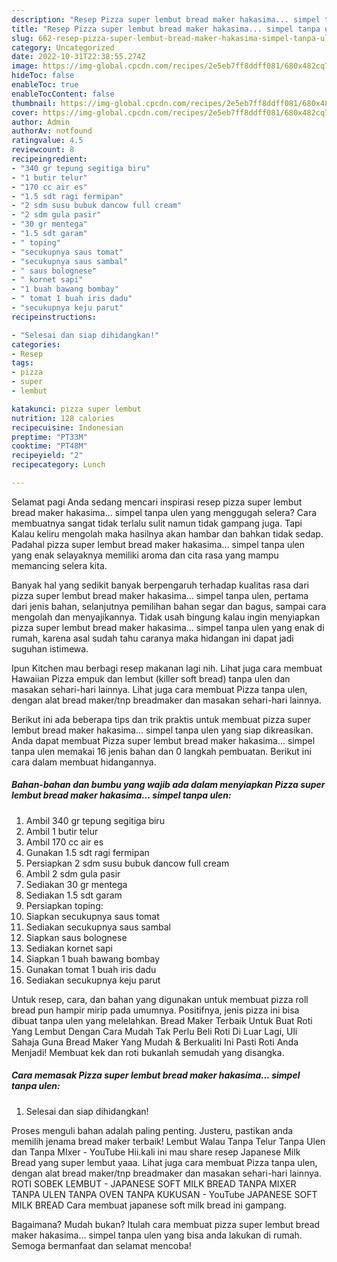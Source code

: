 ```yaml
---
description: "Resep Pizza super lembut bread maker hakasima... simpel tanpa ulen yang Sempurna , Enak"
title: "Resep Pizza super lembut bread maker hakasima... simpel tanpa ulen yang Sempurna , Enak"
slug: 662-resep-pizza-super-lembut-bread-maker-hakasima-simpel-tanpa-ulen-yang-sempurna-enak
category: Uncategorized
date: 2022-10-31T22:38:55.274Z
image: https://img-global.cpcdn.com/recipes/2e5eb7ff8ddff081/680x482cq70/pizza-super-lembut-bread-maker-hakasima-simpel-tanpa-ulen-foto-resep-utama.jpg
hideToc: false
enableToc: true
enableTocContent: false
thumbnail: https://img-global.cpcdn.com/recipes/2e5eb7ff8ddff081/680x482cq70/pizza-super-lembut-bread-maker-hakasima-simpel-tanpa-ulen-foto-resep-utama.jpg
cover: https://img-global.cpcdn.com/recipes/2e5eb7ff8ddff081/680x482cq70/pizza-super-lembut-bread-maker-hakasima-simpel-tanpa-ulen-foto-resep-utama.jpg
author: Admin
authorAv: notfound
ratingvalue: 4.5
reviewcount: 8
recipeingredient:
- "340 gr tepung segitiga biru"
- "1 butir telur"
- "170 cc air es"
- "1.5 sdt ragi fermipan"
- "2 sdm susu bubuk dancow full cream"
- "2 sdm gula pasir"
- "30 gr mentega"
- "1.5 sdt garam"
- " toping"
- "secukupnya saus tomat"
- "secukupnya saus sambal"
- " saus bolognese"
- " kornet sapi"
- "1 buah bawang bombay"
- " tomat 1 buah iris dadu"
- "secukupnya keju parut"
recipeinstructions:

- "Selesai dan siap dihidangkan!"
categories:
- Resep
tags:
- pizza
- super
- lembut

katakunci: pizza super lembut 
nutrition: 128 calories
recipecuisine: Indonesian
preptime: "PT33M"
cooktime: "PT48M"
recipeyield: "2"
recipecategory: Lunch

---
```



Selamat pagi Anda sedang mencari inspirasi resep pizza super lembut bread maker hakasima... simpel tanpa ulen yang menggugah selera? Cara membuatnya sangat tidak terlalu sulit namun tidak gampang juga. Tapi Kalau keliru mengolah maka hasilnya akan hambar dan bahkan tidak sedap. Padahal pizza super lembut bread maker hakasima... simpel tanpa ulen yang enak selayaknya memiliki aroma dan cita rasa yang mampu memancing selera kita.


Banyak hal yang sedikit banyak berpengaruh terhadap kualitas rasa dari pizza super lembut bread maker hakasima... simpel tanpa ulen, pertama dari jenis bahan, selanjutnya pemilihan bahan segar dan bagus, sampai cara mengolah dan menyajikannya. Tidak usah bingung kalau ingin menyiapkan pizza super lembut bread maker hakasima... simpel tanpa ulen yang enak di rumah, karena asal sudah tahu caranya maka hidangan ini dapat jadi suguhan istimewa.

Ipun Kitchen mau berbagi resep makanan lagi nih. Lihat juga cara membuat Hawaiian Pizza empuk dan lembut (killer soft bread) tanpa ulen dan masakan sehari-hari lainnya. Lihat juga cara membuat Pizza tanpa ulen, dengan alat bread maker/tnp breadmaker dan masakan sehari-hari lainnya.


Berikut ini ada beberapa tips dan trik praktis untuk membuat pizza super lembut bread maker hakasima... simpel tanpa ulen yang siap dikreasikan. Anda dapat membuat Pizza super lembut bread maker hakasima... simpel tanpa ulen memakai 16 jenis bahan dan 0 langkah pembuatan. Berikut ini cara dalam membuat hidangannya.

<!--inarticleads1-->

##### Bahan-bahan dan bumbu yang wajib ada dalam menyiapkan Pizza super lembut bread maker hakasima... simpel tanpa ulen:

1. Ambil 340 gr tepung segitiga biru
1. Ambil 1 butir telur
1. Ambil 170 cc air es
1. Gunakan 1.5 sdt ragi fermipan
1. Persiapkan 2 sdm susu bubuk dancow full cream
1. Ambil 2 sdm gula pasir
1. Sediakan 30 gr mentega
1. Sediakan 1.5 sdt garam
1. Persiapkan  toping:
1. Siapkan secukupnya saus tomat
1. Sediakan secukupnya saus sambal
1. Siapkan  saus bolognese
1. Sediakan  kornet sapi
1. Siapkan 1 buah bawang bombay
1. Gunakan  tomat 1 buah iris dadu
1. Sediakan secukupnya keju parut


Untuk resep, cara, dan bahan yang digunakan untuk membuat pizza roll bread pun hampir mirip pada umumnya. Positifnya, jenis pizza ini bisa dibuat tanpa ulen yang melelahkan. Bread Maker Terbaik Untuk Buat Roti Yang Lembut Dengan Cara Mudah Tak Perlu Beli Roti Di Luar Lagi, Uli Sahaja Guna Bread Maker Yang Mudah &amp; Berkualiti Ini Pasti Roti Anda Menjadi! Membuat kek dan roti bukanlah semudah yang disangka. 

<!--inarticleads2-->

##### Cara memasak Pizza super lembut bread maker hakasima... simpel tanpa ulen:


1. Selesai dan siap dihidangkan!

Proses menguli bahan adalah paling penting. Justeru, pastikan anda memilih jenama bread maker terbaik! Lembut Walau Tanpa Telur Tanpa Ulen dan Tanpa MIxer - YouTube Hii.kali ini mau share resep Japanese Milk Bread yang super lembut yaaa. Lihat juga cara membuat Pizza tanpa ulen, dengan alat bread maker/tnp breadmaker dan masakan sehari-hari lainnya. ROTI SOBEK LEMBUT - JAPANESE SOFT MILK BREAD TANPA MIXER TANPA ULEN TANPA OVEN TANPA KUKUSAN - YouTube JAPANESE SOFT MILK BREAD Cara membuat japanese soft milk bread ini gampang. 

Bagaimana? Mudah bukan? Itulah cara membuat pizza super lembut bread maker hakasima... simpel tanpa ulen yang bisa anda lakukan di rumah. Semoga bermanfaat dan selamat mencoba!
